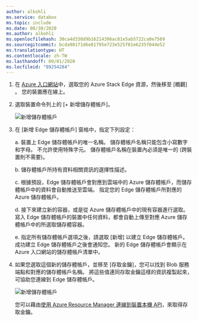 ```yaml
---
author: alkohli
ms.service: databox
ms.topic: include
ms.date: 08/30/2020
ms.author: alkohli
ms.openlocfilehash: 30ca4d330d9b16214396ac81e5ab5722ca0e7569
ms.sourcegitcommit: bcda98171d6e81795e723e525f81e6235f044e52
ms.translationtype: HT
ms.contentlocale: zh-TW
ms.lasthandoff: 09/01/2020
ms.locfileid: "89254284"
---
```

1. 在 [Azure 入口網站](https://portal.azure.com/)中，選取您的 Azure Stack Edge 資源，然後移至 [概觀]  。 您的裝置應在線上。

2. 選取裝置命令列上的 [+ 新增儲存體帳戶]。 

   ![新增儲存體帳戶](media/azure-stack-edge-gateway-add-storage-account/add-storage-account-1.png)

3. 在 [新增 Edge 儲存體帳戶] 窗格中，指定下列設定：

    a. 裝置上 Edge 儲存體帳戶的唯一名稱。 儲存體帳戶名稱只能包含小寫數字和字母。 不允許使用特殊字元。 儲存體帳戶名稱在裝置內必須是唯一的 (跨裝置則不需要)。

    b. 儲存體帳戶所持有資料相關資訊的選擇性描述。  
    
    c. 根據預設，Edge 儲存體帳戶會對應到雲端中的 Azure 儲存體帳戶，而儲存體帳戶中的資料會自動推送至雲端。 指定您的 Edge 儲存體帳戶所對應的 Azure 儲存體帳戶。  

    d. 接下來建立新的容器，或是從 Azure 儲存體帳戶中的現有容器進行選取。 寫入 Edge 儲存體帳戶的裝置中任何資料，都會自動上傳至對應 Azure 儲存體帳戶中的所選取儲存體容器。

    <!--![Add a storage account](media/azure-stack-edge-gateway-add-storage-account/add-storage-account-2.png)-->

    e. 指定所有儲存體帳戶選項之後，請選取 [新增] 以建立 Edge 儲存體帳戶。 成功建立 Edge 儲存體帳戶之後會通知您。 新的 Edge 儲存體帳戶會顯示在 Azure 入口網站的儲存體帳戶清單中。 

    
4. 如果您選取這個新的儲存體帳戶，並移至 [存取金鑰]，您可以找到 Blob 服務端點和對應的儲存體帳戶名稱。 將這些值連同存取金鑰這樣的資訊複製起來，可協助您連線到 Edge 儲存體帳戶。

    ![新增儲存體帳戶](media/azure-stack-edge-gateway-add-storage-account/add-storage-account-4.png)

    您可以藉由[使用 Azure Resource Manager 連線到裝置本機 API](../articles/databox-online/azure-stack-edge-j-series-connect-resource-manager.md)，來取得存取金鑰。 
